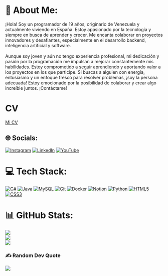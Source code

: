 <!--
<p align="center"> 
    <img src="https://i.imgur.com/DeP0Nlv.jpeg">
</p>
-->

# 💫 About Me:
¡Hola! Soy un programador de 19 años, originario de Venezuela y actualmente viviendo en España. Estoy apasionado por la tecnología y siempre en busca de aprender y crecer. Me encanta colaborar en proyectos innovadores y desafiantes, especialmente en el desarrollo backend, inteligencia artificial y software.<br><br>Aunque soy joven y aún no tengo experiencia profesional, mi dedicación y pasión por la programación me impulsan a mejorar constantemente mis habilidades. Estoy comprometido a seguir aprendiendo y aportando valor a los proyectos en los que participe. Si buscas a alguien con energía, entusiasmo y un enfoque fresco para resolver problemas, ¡soy la persona adecuada! Estoy emocionado por la posibilidad de colaborar y crear algo increíble juntos. ¡Contáctame!
# CV
<a href="https://sebastianarg.github.io" target="_blank">Mi CV</a>

## 🌐 Socials:
[![Instagram](https://img.shields.io/badge/Instagram-%23E4405F.svg?logo=Instagram&logoColor=white)](https://instagram.com/sebastianrgg_) [![LinkedIn](https://img.shields.io/badge/LinkedIn-%230077B5.svg?logo=linkedin&logoColor=white)]((https://www.linkedin.com/in/sebastian-alejandro-rengifo-gil-51bb1a267/)) [![YouTube](https://img.shields.io/badge/YouTube-%23FF0000.svg?logo=YouTube&logoColor=white)](https://youtube.com/@@sebastianrengifo4194) 

# 💻 Tech Stack:
[![C#](https://img.shields.io/badge/c%23-%23239120.svg?style=for-the-badge&logo=csharp&logoColor=white)](https://learn.microsoft.com/en-us/dotnet/csharp/) [![Java](https://img.shields.io/badge/java-%23ED8B00.svg?style=for-the-badge&logo=openjdk&logoColor=white)](https://www.java.com/en/) [![MySQL](https://img.shields.io/badge/mysql-4479A1.svg?style=for-the-badge&logo=mysql&logoColor=white)](https://www.mysql.com) [![Git](https://img.shields.io/badge/git-%23F05033.svg?style=for-the-badge&logo=git&logoColor=white)](https://www.git-scm.com) ![Docker](https://img.shields.io/badge/docker-%230db7ed.svg?style=for-the-badge&logo=docker&logoColor=white) [![Notion](https://img.shields.io/badge/Notion-%23000000.svg?style=for-the-badge&logo=notion&logoColor=white)](https://www.google.com/url?sa=t&rct=j&q=&esrc=s&source=web&cd=&ved=2ahUKEwjmo6_DreKGAxUuFlkFHaaGAK0QFnoECBAQAQ&url=https%3A%2F%2Fwww.notion.so%2F&usg=AOvVaw3qEt6TjOzXN9_w0_Z19eZ6&opi=89978449) [![Python](https://img.shields.io/badge/python-3670A0?style=for-the-badge&logo=python&logoColor=ffdd54)](https://www.python.org) [![HTML5](https://img.shields.io/badge/html5-%23E34F26.svg?style=for-the-badge&logo=html5&logoColor=white)](https://html.spec.whatwg.org) [![CSS3](https://img.shields.io/badge/css3-%231572B6.svg?style=for-the-badge&logo=css3&logoColor=white)](https://www.w3.org/Style/CSS/)
# 📊 GitHub Stats:
![](https://github-readme-stats.vercel.app/api?username=SebastianARG&theme=tokyonight&hide_border=false&include_all_commits=false&count_private=false)<br/>
![](https://github-readme-streak-stats.herokuapp.com/?user=SebastianARG&theme=tokyonight&hide_border=false)<br/>
![](https://github-readme-stats.vercel.app/api/top-langs/?username=SebastianARG&theme=tokyonight&hide_border=false&include_all_commits=false&count_private=false&layout=compact)

### ✍️ Random Dev Quote
![](https://quotes-github-readme.vercel.app/api?type=horizontal&theme=radical)


<!-- Proudly created with GPRM ( https://gprm.itsvg.in ) -->

